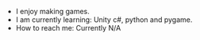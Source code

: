 - I enjoy making games.
- I am currently learning: Unity c#, python and pygame.
- How to reach me: Currently N/A
<!---
stanzawest/stanzawest is a ✨ special ✨ repository because its `README.md` (this file) appears on your GitHub profile.
You can click the Preview link to take a look at your changes.
--->
